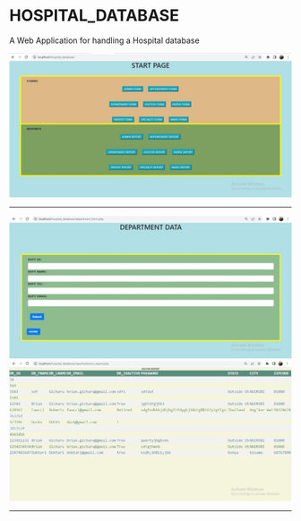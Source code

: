 # HOSPITAL_DATABASE
A Web Application for handling a Hospital database

![Start-page](index_page.JPG)
<hr>
<p float="left">
  <img src="/dept_entry_form.JPG" width="750" />
  <img src="/doctor_report.JPG" width="750" />
</p>
<hr>
